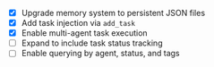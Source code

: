 - [x] Upgrade memory system to persistent JSON files
- [x] Add task injection via `add_task`
- [x] Enable multi-agent task execution
- [ ] Expand to include task status tracking
- [ ] Enable querying by agent, status, and tags
